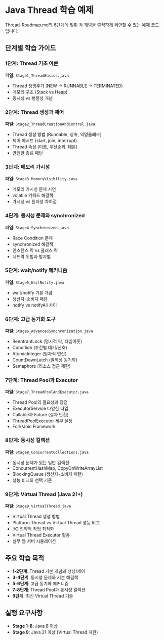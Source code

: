 # Java Thread 학습 예제

Thread-Roadmap.md의 6단계에 맞춰 각 개념을 깔끔하게 확인할 수 있는 예제 코드입니다.

## 단계별 학습 가이드

### 1단계: Thread 기초 이론
**파일**: `Stage1_ThreadBasics.java`
- Thread 생명주기 (NEW → RUNNABLE → TERMINATED)
- 메모리 구조 (Stack vs Heap)
- 동시성 vs 병렬성 개념

### 2단계: Thread 생성과 제어
**파일**: `Stage2_ThreadCreationAndControl.java`
- Thread 생성 방법 (Runnable, 상속, 익명클래스)
- 제어 메서드 (start, join, interrupt)
- Thread 속성 (이름, 우선순위, 데몬)
- 안전한 종료 패턴

### 3단계: 메모리 가시성
**파일**: `Stage3_MemoryVisibility.java`
- 메모리 가시성 문제 시연
- volatile 키워드 해결책
- 가시성 vs 원자성 차이점

### 4단계: 동시성 문제와 synchronized
**파일**: `Stage4_Synchronized.java`
- Race Condition 문제
- synchronized 해결책
- 인스턴스 락 vs 클래스 락
- 데드락 위험과 방지법

### 5단계: wait/notify 메커니즘
**파일**: `Stage5_WaitNotify.java`
- wait/notify 기본 개념
- 생산자-소비자 패턴
- notify vs notifyAll 차이

### 6단계: 고급 동기화 도구
**파일**: `Stage6_AdvancedSynchronization.java`
- ReentrantLock (명시적 락, 타임아웃)
- Condition (조건별 대기/신호)
- AtomicInteger (원자적 연산)
- CountDownLatch (일회성 동기화)
- Semaphore (리소스 접근 제한)

### 7단계: Thread Pool과 Executor
**파일**: `Stage7_ThreadPoolAndExecutor.java`
- Thread Pool의 필요성과 장점
- ExecutorService 다양한 타입
- Callable과 Future (결과 반환)
- ThreadPoolExecutor 세부 설정
- Fork/Join Framework

### 8단계: 동시성 컬렉션
**파일**: `Stage8_ConcurrentCollections.java`
- 동시성 문제가 있는 일반 컬렉션
- ConcurrentHashMap, CopyOnWriteArrayList
- BlockingQueue (생산자-소비자 패턴)
- 성능 비교와 선택 기준

### 9단계: Virtual Thread (Java 21+)
**파일**: `Stage9_VirtualThread.java`
- Virtual Thread 생성 방법
- Platform Thread vs Virtual Thread 성능 비교
- I/O 집약적 작업 최적화
- Virtual Thread Executor 활용
- 실무 웹 서버 시뮬레이션

## 주요 학습 목적

- **1-2단계**: Thread 기본 개념과 생성/제어
- **3-4단계**: 동시성 문제와 기본 해결책
- **5-6단계**: 고급 동기화 메커니즘
- **7-8단계**: Thread Pool과 동시성 컬렉션
- **9단계**: 최신 Virtual Thread 기술

## 실행 요구사항

- **Stage 1-8**: Java 8 이상
- **Stage 9**: Java 21 이상 (Virtual Thread 지원)
 